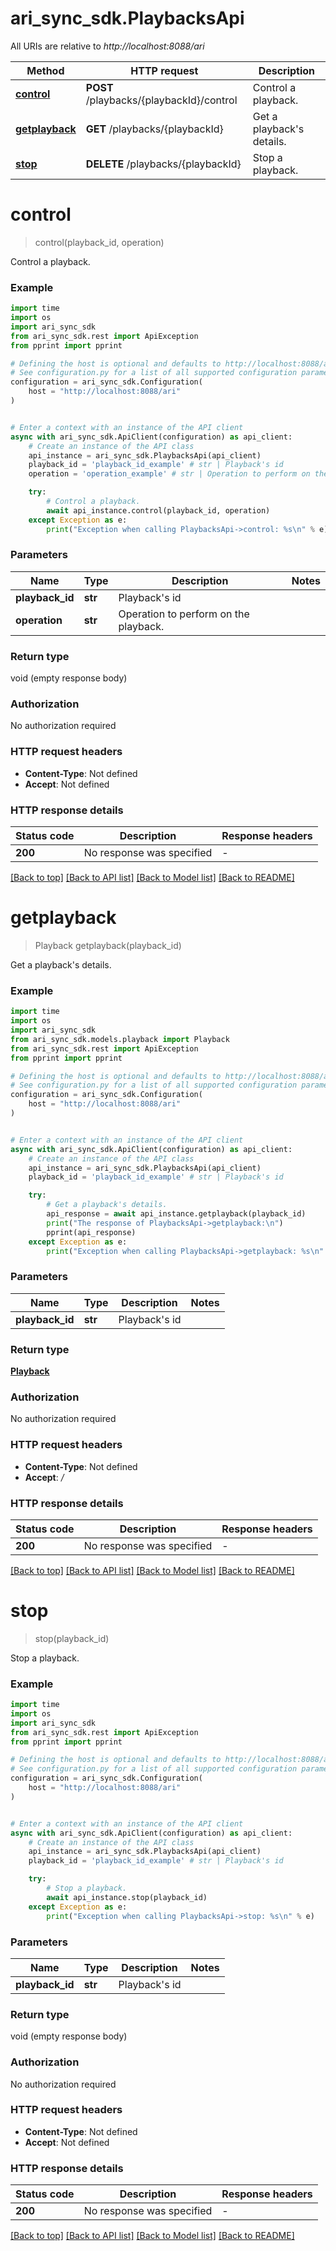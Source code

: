 # ari_sync_sdk.PlaybacksApi

All URIs are relative to *http://localhost:8088/ari*

Method | HTTP request | Description
------------- | ------------- | -------------
[**control**](PlaybacksApi.md#control) | **POST** /playbacks/{playbackId}/control | Control a playback.
[**getplayback**](PlaybacksApi.md#getplayback) | **GET** /playbacks/{playbackId} | Get a playback&#39;s details.
[**stop**](PlaybacksApi.md#stop) | **DELETE** /playbacks/{playbackId} | Stop a playback.


# **control**
> control(playback_id, operation)

Control a playback.

### Example

```python
import time
import os
import ari_sync_sdk
from ari_sync_sdk.rest import ApiException
from pprint import pprint

# Defining the host is optional and defaults to http://localhost:8088/ari
# See configuration.py for a list of all supported configuration parameters.
configuration = ari_sync_sdk.Configuration(
    host = "http://localhost:8088/ari"
)


# Enter a context with an instance of the API client
async with ari_sync_sdk.ApiClient(configuration) as api_client:
    # Create an instance of the API class
    api_instance = ari_sync_sdk.PlaybacksApi(api_client)
    playback_id = 'playback_id_example' # str | Playback's id
    operation = 'operation_example' # str | Operation to perform on the playback.

    try:
        # Control a playback.
        await api_instance.control(playback_id, operation)
    except Exception as e:
        print("Exception when calling PlaybacksApi->control: %s\n" % e)
```



### Parameters

Name | Type | Description  | Notes
------------- | ------------- | ------------- | -------------
 **playback_id** | **str**| Playback&#39;s id | 
 **operation** | **str**| Operation to perform on the playback. | 

### Return type

void (empty response body)

### Authorization

No authorization required

### HTTP request headers

 - **Content-Type**: Not defined
 - **Accept**: Not defined

### HTTP response details
| Status code | Description | Response headers |
|-------------|-------------|------------------|
**200** | No response was specified |  -  |

[[Back to top]](#) [[Back to API list]](../README.md#documentation-for-api-endpoints) [[Back to Model list]](../README.md#documentation-for-models) [[Back to README]](../README.md)

# **getplayback**
> Playback getplayback(playback_id)

Get a playback's details.

### Example

```python
import time
import os
import ari_sync_sdk
from ari_sync_sdk.models.playback import Playback
from ari_sync_sdk.rest import ApiException
from pprint import pprint

# Defining the host is optional and defaults to http://localhost:8088/ari
# See configuration.py for a list of all supported configuration parameters.
configuration = ari_sync_sdk.Configuration(
    host = "http://localhost:8088/ari"
)


# Enter a context with an instance of the API client
async with ari_sync_sdk.ApiClient(configuration) as api_client:
    # Create an instance of the API class
    api_instance = ari_sync_sdk.PlaybacksApi(api_client)
    playback_id = 'playback_id_example' # str | Playback's id

    try:
        # Get a playback's details.
        api_response = await api_instance.getplayback(playback_id)
        print("The response of PlaybacksApi->getplayback:\n")
        pprint(api_response)
    except Exception as e:
        print("Exception when calling PlaybacksApi->getplayback: %s\n" % e)
```



### Parameters

Name | Type | Description  | Notes
------------- | ------------- | ------------- | -------------
 **playback_id** | **str**| Playback&#39;s id | 

### Return type

[**Playback**](Playback.md)

### Authorization

No authorization required

### HTTP request headers

 - **Content-Type**: Not defined
 - **Accept**: */*

### HTTP response details
| Status code | Description | Response headers |
|-------------|-------------|------------------|
**200** | No response was specified |  -  |

[[Back to top]](#) [[Back to API list]](../README.md#documentation-for-api-endpoints) [[Back to Model list]](../README.md#documentation-for-models) [[Back to README]](../README.md)

# **stop**
> stop(playback_id)

Stop a playback.

### Example

```python
import time
import os
import ari_sync_sdk
from ari_sync_sdk.rest import ApiException
from pprint import pprint

# Defining the host is optional and defaults to http://localhost:8088/ari
# See configuration.py for a list of all supported configuration parameters.
configuration = ari_sync_sdk.Configuration(
    host = "http://localhost:8088/ari"
)


# Enter a context with an instance of the API client
async with ari_sync_sdk.ApiClient(configuration) as api_client:
    # Create an instance of the API class
    api_instance = ari_sync_sdk.PlaybacksApi(api_client)
    playback_id = 'playback_id_example' # str | Playback's id

    try:
        # Stop a playback.
        await api_instance.stop(playback_id)
    except Exception as e:
        print("Exception when calling PlaybacksApi->stop: %s\n" % e)
```



### Parameters

Name | Type | Description  | Notes
------------- | ------------- | ------------- | -------------
 **playback_id** | **str**| Playback&#39;s id | 

### Return type

void (empty response body)

### Authorization

No authorization required

### HTTP request headers

 - **Content-Type**: Not defined
 - **Accept**: Not defined

### HTTP response details
| Status code | Description | Response headers |
|-------------|-------------|------------------|
**200** | No response was specified |  -  |

[[Back to top]](#) [[Back to API list]](../README.md#documentation-for-api-endpoints) [[Back to Model list]](../README.md#documentation-for-models) [[Back to README]](../README.md)

